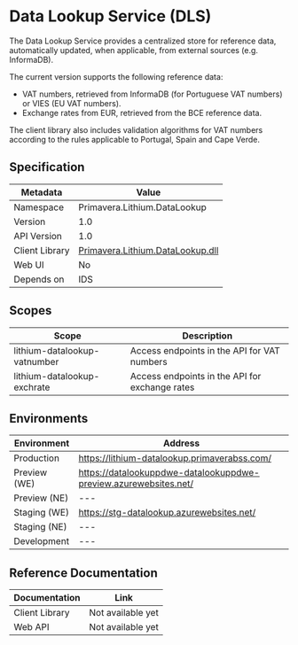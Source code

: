 # Data Lookup Service (DLS)

The Data Lookup Service provides a centralized store for reference data, automatically updated, when applicable, from external sources (e.g. InformaDB). 

The current version supports the following reference data:

- VAT numbers, retrieved from InformaDB (for Portuguese VAT numbers) or VIES (EU VAT numbers).
- Exchange rates from EUR, retrieved from the BCE reference data.

The client library also includes validation algorithms for VAT numbers according to the rules applicable to Portugal, Spain and Cape Verde.

## Specification

| Metadata | Value |
| - | - |
| Namespace | Primavera.Lithium.DataLookup |
| Version | 1.0 |
| API Version | 1.0 |
| Client Library | [Primavera.Lithium.DataLookup.dll](http://nuget.primaverabss.com:82/feeds/public-lithium-general/Primavera.Lithium.DataLookup) |
| Web UI | No |
| Depends on | IDS

## Scopes

| Scope | Description |
| - | - |
| lithium-datalookup-vatnumber | Access endpoints in the API for VAT numbers |
| lithium-datalookup-exchrate | Access endpoints in the API for exchange rates |

## Environments

| Environment | Address |
| - | - |
| Production | <https://lithium-datalookup.primaverabss.com/> |
| Preview (WE) | <https://datalookuppdwe-datalookuppdwe-preview.azurewebsites.net/> |
| Preview (NE) | --- |
| Staging (WE) | <https://stg-datalookup.azurewebsites.net/> |
| Staging (NE) | --- |
| Development | --- |

## Reference Documentation

| Documentation | Link |
| - | - |
| Client Library | Not available yet |
| Web API | Not available yet |
